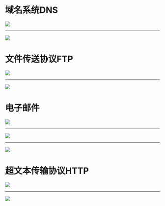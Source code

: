 # 域名系统DNS

![](images/06-应用层-习题课/image-20201024000627823.png)

------

![](images/06-应用层-习题课/image-20201024002135210.png)

# 文件传送协议FTP

![](images/06-应用层-习题课/image-20201024135242632.png)

------

![](images/06-应用层-习题课/image-20201024135740064.png)

# 电子邮件

![](images/06-应用层-习题课/image-20201024154357384.png)

------

![](images/06-应用层-习题课/image-20201024154637025.png)

------

![](images/06-应用层-习题课/image-20201024154704101.png)

# 超文本传输协议HTTP

![](images/06-应用层-习题课/image-20201024230522020.png)

------

![](images/06-应用层-习题课/image-20201024230846111.png)

